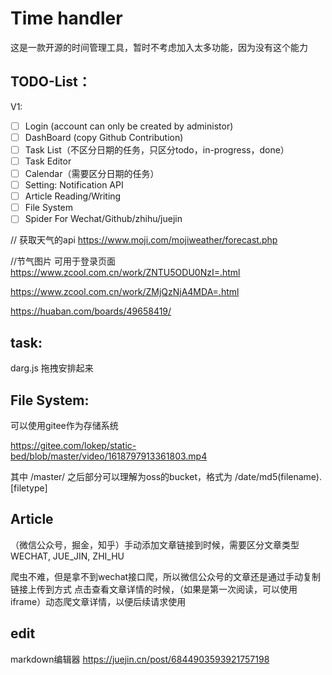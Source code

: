 # Time handler

这是一款开源的时间管理工具，暂时不考虑加入太多功能，因为没有这个能力

## TODO-List： 

V1:

 - [ ] Login (account can only be created by administor)
 - [ ] DashBoard (copy Github Contribution)
 - [ ] Task List（不区分日期的任务，只区分todo，in-progress，done）
 - [ ] Task Editor
 - [ ] Calendar（需要区分日期的任务）
 - [ ] Setting: Notification API
 - [ ] Article Reading/Writing
 - [ ] File System
 - [ ] Spider For Wechat/Github/zhihu/juejin

// 获取天气的api
https://www.moji.com/mojiweather/forecast.php

//节气图片 可用于登录页面
https://www.zcool.com.cn/work/ZNTU5ODU0NzI=.html

https://www.zcool.com.cn/work/ZMjQzNjA4MDA=.html

https://huaban.com/boards/49658419/

## task:

darg.js 拖拽安排起来

## File System: 

可以使用gitee作为存储系统

https://gitee.com/lokep/static-bed/blob/master/video/1618797913361803.mp4

其中 /master/ 之后部分可以理解为oss的bucket，格式为 /date/md5(filename).[filetype]

## Article

（微信公众号，掘金，知乎）手动添加文章链接到时候，需要区分文章类型 WECHAT, JUE_JIN, ZHI_HU

爬虫不难，但是拿不到wechat接口爬，所以微信公众号的文章还是通过手动复制链接上传到方式
点击查看文章详情的时候，（如果是第一次阅读，可以使用iframe）动态爬文章详情，以便后续请求使用

## edit

markdown编辑器 https://juejin.cn/post/6844903593921757198
